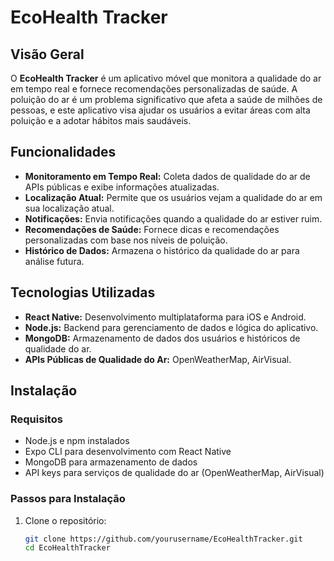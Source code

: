 # EcoHealth Tracker

## Visão Geral

O **EcoHealth Tracker** é um aplicativo móvel que monitora a qualidade do ar em tempo real e fornece recomendações personalizadas de saúde. A poluição do ar é um problema significativo que afeta a saúde de milhões de pessoas, e este aplicativo visa ajudar os usuários a evitar áreas com alta poluição e a adotar hábitos mais saudáveis.

## Funcionalidades

- **Monitoramento em Tempo Real:** Coleta dados de qualidade do ar de APIs públicas e exibe informações atualizadas.
- **Localização Atual:** Permite que os usuários vejam a qualidade do ar em sua localização atual.
- **Notificações:** Envia notificações quando a qualidade do ar estiver ruim.
- **Recomendações de Saúde:** Fornece dicas e recomendações personalizadas com base nos níveis de poluição.
- **Histórico de Dados:** Armazena o histórico da qualidade do ar para análise futura.

## Tecnologias Utilizadas

- **React Native:** Desenvolvimento multiplataforma para iOS e Android.
- **Node.js:** Backend para gerenciamento de dados e lógica do aplicativo.
- **MongoDB:** Armazenamento de dados dos usuários e históricos de qualidade do ar.
- **APIs Públicas de Qualidade do Ar:** OpenWeatherMap, AirVisual.

## Instalação

### Requisitos

- Node.js e npm instalados
- Expo CLI para desenvolvimento com React Native
- MongoDB para armazenamento de dados
- API keys para serviços de qualidade do ar (OpenWeatherMap, AirVisual)

### Passos para Instalação

1. Clone o repositório:

   ```bash
   git clone https://github.com/yourusername/EcoHealthTracker.git
   cd EcoHealthTracker
